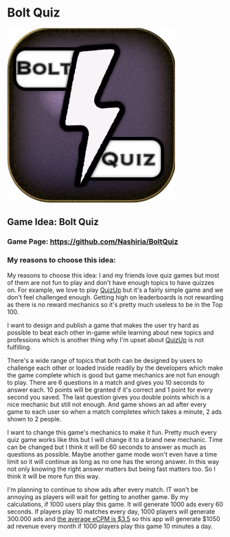 # Bolt Quiz
![Alt text](https://github.com/Nashiria/BoltQuiz/blob/main/Graphics/bolt%20logo.jpg)
## Game Idea: Bolt Quiz
### Game Page: https://github.com/Nashiria/BoltQuiz
### My reasons to choose this idea: 

My reasons to choose this idea:
I and my friends love quiz games but most of them are not fun to play and don't have enough topics to have quizzes on. For example, we love to play [QuizUp](https://play.google.com/store/apps/details?id=com.quizup.core) but it's a fairly simple game and we don't feel challenged enough. Getting high on leaderboards is not rewarding as there is no reward mechanics so it's pretty much useless to be in the Top 100.

I want to design and publish a game that makes the user try hard as possible to beat each other in-game while learning about new topics and professions which is another thing why I'm upset about [QuizUp](https://play.google.com/store/apps/details?id=com.quizup.core) is not fulfilling.

There's a wide range of topics that both can be designed by users to challenge each other or loaded inside readily by the developers which make the game complete which is good but game mechanics are not fun enough to play. There are 6 questions in a match and gives you 10 seconds to answer each. 10 points will be granted if it's correct and 1 point for every second you saved. The last question gives you double points which is a nice mechanic but still not enough. And game shows an ad after every game to each user so when a match completes which takes a minute, 2 ads shown to 2 people.

I want to change this game's mechanics to make it fun. Pretty much every quiz game works like this but I will change it to a brand new mechanic. Time can be changed but I think it will be 60 seconds to answer as much as questions as possible. Maybe another game mode won't even have a time limit so it will continue as long as no one has the wrong answer. In this way not only knowing the right answer matters but being fast matters too. So I think it will be more fun this way.

I'm planning to continue to show ads after every match. IT won't be annoying as players will wait for getting to another game. By my calculations, if 1000 users play this game. It will generate 1000 ads every 60 seconds. If players play 10 matches every day, 1000 players will generate 300.000 ads and [the average eCPM is $3.5](https://www.appodeal.com/home/blog/april-2020-mobile-in-app-ecpm-performances-worldwide/) so this app will generate $1050 ad revenue every month if 1000 players play this game 10 minutes a day.
